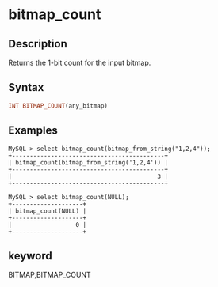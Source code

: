 ---
---

# bitmap_count

## Description

Returns the 1-bit count for the input bitmap.

## Syntax

```Haskell
INT BITMAP_COUNT(any_bitmap)
```

## Examples

```Plain Text
MySQL > select bitmap_count(bitmap_from_string("1,2,4"));
+-------------------------------------------+
| bitmap_count(bitmap_from_string('1,2,4')) |
+-------------------------------------------+
|                                         3 |
+-------------------------------------------+

MySQL > select bitmap_count(NULL);
+--------------------+
| bitmap_count(NULL) |
+--------------------+
|                  0 |
+--------------------+
```

## keyword

BITMAP,BITMAP_COUNT
